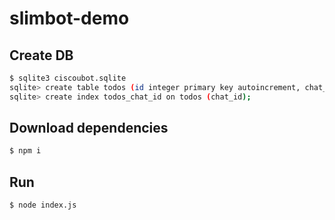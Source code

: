 # slimbot-demo

## Create DB

```bash
$ sqlite3 ciscoubot.sqlite
sqlite> create table todos (id integer primary key autoincrement, chat_id integer, done integer, name text, created_at integer, updated_at integer);
sqlite> create index todos_chat_id on todos (chat_id);
```

## Download dependencies

```bash
$ npm i
```

## Run

```bash
$ node index.js
```
